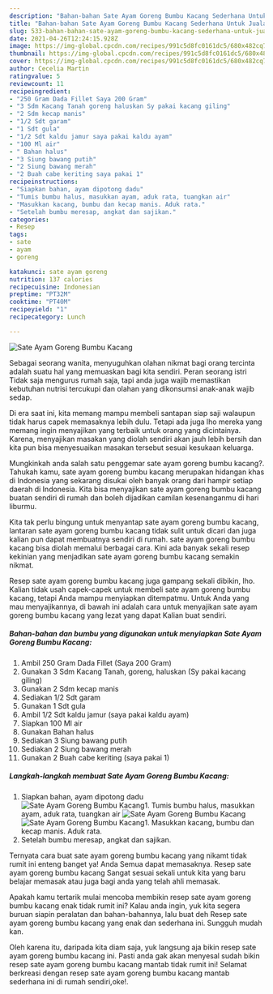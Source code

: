 ```yaml
---
description: "Bahan-bahan Sate Ayam Goreng Bumbu Kacang Sederhana Untuk Jualan"
title: "Bahan-bahan Sate Ayam Goreng Bumbu Kacang Sederhana Untuk Jualan"
slug: 533-bahan-bahan-sate-ayam-goreng-bumbu-kacang-sederhana-untuk-jualan
date: 2021-04-26T12:24:15.928Z
image: https://img-global.cpcdn.com/recipes/991c5d8fc0161dc5/680x482cq70/sate-ayam-goreng-bumbu-kacang-foto-resep-utama.jpg
thumbnail: https://img-global.cpcdn.com/recipes/991c5d8fc0161dc5/680x482cq70/sate-ayam-goreng-bumbu-kacang-foto-resep-utama.jpg
cover: https://img-global.cpcdn.com/recipes/991c5d8fc0161dc5/680x482cq70/sate-ayam-goreng-bumbu-kacang-foto-resep-utama.jpg
author: Cecelia Martin
ratingvalue: 5
reviewcount: 11
recipeingredient:
- "250 Gram Dada Fillet Saya 200 Gram"
- "3 Sdm Kacang Tanah goreng haluskan Sy pakai kacang giling"
- "2 Sdm kecap manis"
- "1/2 Sdt garam"
- "1 Sdt gula"
- "1/2 Sdt kaldu jamur saya pakai kaldu ayam"
- "100 Ml air"
- " Bahan halus"
- "3 Siung bawang putih"
- "2 Siung bawang merah"
- "2 Buah cabe keriting saya pakai 1"
recipeinstructions:
- "Siapkan bahan, ayam dipotong dadu"
- "Tumis bumbu halus, masukkan ayam, aduk rata, tuangkan air"
- "Masukkan kacang, bumbu dan kecap manis. Aduk rata."
- "Setelah bumbu meresap, angkat dan sajikan."
categories:
- Resep
tags:
- sate
- ayam
- goreng

katakunci: sate ayam goreng 
nutrition: 137 calories
recipecuisine: Indonesian
preptime: "PT32M"
cooktime: "PT40M"
recipeyield: "1"
recipecategory: Lunch

---
```



![Sate Ayam Goreng Bumbu Kacang](https://img-global.cpcdn.com/recipes/991c5d8fc0161dc5/680x482cq70/sate-ayam-goreng-bumbu-kacang-foto-resep-utama.jpg)

Sebagai seorang wanita, menyuguhkan olahan nikmat bagi orang tercinta adalah suatu hal yang memuaskan bagi kita sendiri. Peran seorang istri Tidak saja mengurus rumah saja, tapi anda juga wajib memastikan kebutuhan nutrisi tercukupi dan olahan yang dikonsumsi anak-anak wajib sedap.

Di era  saat ini, kita memang mampu membeli santapan siap saji walaupun tidak harus capek memasaknya lebih dulu. Tetapi ada juga lho mereka yang memang ingin menyajikan yang terbaik untuk orang yang dicintainya. Karena, menyajikan masakan yang diolah sendiri akan jauh lebih bersih dan kita pun bisa menyesuaikan masakan tersebut sesuai kesukaan keluarga. 



Mungkinkah anda salah satu penggemar sate ayam goreng bumbu kacang?. Tahukah kamu, sate ayam goreng bumbu kacang merupakan hidangan khas di Indonesia yang sekarang disukai oleh banyak orang dari hampir setiap daerah di Indonesia. Kita bisa menyajikan sate ayam goreng bumbu kacang buatan sendiri di rumah dan boleh dijadikan camilan kesenanganmu di hari liburmu.

Kita tak perlu bingung untuk menyantap sate ayam goreng bumbu kacang, lantaran sate ayam goreng bumbu kacang tidak sulit untuk dicari dan juga kalian pun dapat membuatnya sendiri di rumah. sate ayam goreng bumbu kacang bisa diolah memalui berbagai cara. Kini ada banyak sekali resep kekinian yang menjadikan sate ayam goreng bumbu kacang semakin nikmat.

Resep sate ayam goreng bumbu kacang juga gampang sekali dibikin, lho. Kalian tidak usah capek-capek untuk membeli sate ayam goreng bumbu kacang, tetapi Anda mampu menyiapkan ditempatmu. Untuk Anda yang mau menyajikannya, di bawah ini adalah cara untuk menyajikan sate ayam goreng bumbu kacang yang lezat yang dapat Kalian buat sendiri.

<!--inarticleads1-->

##### Bahan-bahan dan bumbu yang digunakan untuk menyiapkan Sate Ayam Goreng Bumbu Kacang:

1. Ambil 250 Gram Dada Fillet (Saya 200 Gram)
1. Gunakan 3 Sdm Kacang Tanah, goreng, haluskan (Sy pakai kacang giling)
1. Gunakan 2 Sdm kecap manis
1. Sediakan 1/2 Sdt garam
1. Gunakan 1 Sdt gula
1. Ambil 1/2 Sdt kaldu jamur (saya pakai kaldu ayam)
1. Siapkan 100 Ml air
1. Gunakan  Bahan halus
1. Sediakan 3 Siung bawang putih
1. Sediakan 2 Siung bawang merah
1. Gunakan 2 Buah cabe keriting (saya pakai 1)




<!--inarticleads2-->

##### Langkah-langkah membuat Sate Ayam Goreng Bumbu Kacang:

1. Siapkan bahan, ayam dipotong dadu
<img src="https://img-global.cpcdn.com/steps/523e79e0cf24145d/160x128cq70/sate-ayam-goreng-bumbu-kacang-langkah-memasak-1-foto.jpg" alt="Sate Ayam Goreng Bumbu Kacang">1. Tumis bumbu halus, masukkan ayam, aduk rata, tuangkan air
<img src="https://img-global.cpcdn.com/steps/96fa5f3a8d815269/160x128cq70/sate-ayam-goreng-bumbu-kacang-langkah-memasak-2-foto.jpg" alt="Sate Ayam Goreng Bumbu Kacang"><img src="https://img-global.cpcdn.com/steps/26c39e77142eb6ac/160x128cq70/sate-ayam-goreng-bumbu-kacang-langkah-memasak-2-foto.jpg" alt="Sate Ayam Goreng Bumbu Kacang">1. Masukkan kacang, bumbu dan kecap manis. Aduk rata.
1. Setelah bumbu meresap, angkat dan sajikan.




Ternyata cara buat sate ayam goreng bumbu kacang yang nikamt tidak rumit ini enteng banget ya! Anda Semua dapat memasaknya. Resep sate ayam goreng bumbu kacang Sangat sesuai sekali untuk kita yang baru belajar memasak atau juga bagi anda yang telah ahli memasak.

Apakah kamu tertarik mulai mencoba membikin resep sate ayam goreng bumbu kacang enak tidak rumit ini? Kalau anda ingin, yuk kita segera buruan siapin peralatan dan bahan-bahannya, lalu buat deh Resep sate ayam goreng bumbu kacang yang enak dan sederhana ini. Sungguh mudah kan. 

Oleh karena itu, daripada kita diam saja, yuk langsung aja bikin resep sate ayam goreng bumbu kacang ini. Pasti anda gak akan menyesal sudah bikin resep sate ayam goreng bumbu kacang mantab tidak rumit ini! Selamat berkreasi dengan resep sate ayam goreng bumbu kacang mantab sederhana ini di rumah sendiri,oke!.

